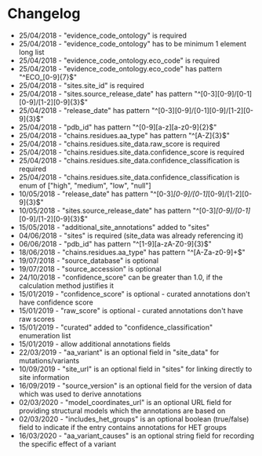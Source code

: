 Changelog
==========

* 25/04/2018 - "evidence_code_ontology" is required
* 25/04/2018 - "evidence_code_ontology" has to be minimum 1 element long list
* 25/04/2018 - "evidence_code_ontology.eco_code" is required
* 25/04/2018 - "evidence_code_ontology.eco_code" has pattern "^ECO_[0-9]{7}$"
* 25/04/2018 - "sites.site_id" is required
* 25/04/2018 - "sites.source_release_date" has pattern "^[0-3][0-9]/[0-1][0-9]/[1-2][0-9]{3}$"
* 25/04/2018 - "release_date" has pattern "^[0-3][0-9]/[0-1][0-9]/[1-2][0-9]{3}$"
* 25/04/2018 - "pdb_id" has pattern "^[0-9][a-z][a-z0-9]{2}$"
* 25/04/2018 - "chains.residues.aa_type" has pattern "^[A-Z]{3}$"
* 25/04/2018 - "chains.residues.site_data.raw_score is required
* 25/04/2018 - "chains.residues.site_data.confidence_score is required
* 25/04/2018 - "chains.residues.site_data.confidence_classification is required
* 25/04/2018 - "chains.residues.site_data.confidence_classification is enum of ["high", "medium", "low", "null"]
* 10/05/2018 - "release_date" has pattern "^[0-3]*[0-9]/[0-1]*[0-9]/[1-2][0-9]{3}$"
* 10/05/2018 - "sites.source_release_date" has pattern "^[0-3]*[0-9]/[0-1]*[0-9]/[1-2][0-9]{3}$"
* 15/05/2018 - "additional_site_annotations" added to "sites"
* 04/06/2018 - "sites" is required (site_data was already referencing it)
* 06/06/2018 - "pdb_id" has pattern "^[1-9][a-zA-Z0-9]{3}$"
* 18/06/2018 - "chains.residues.aa_type" has pattern "^[A-Za-z0-9]+$"
* 19/07/2018 - "source_database" is optional
* 19/07/2018 - "source_accession" is optional
* 24/10/2018 - "confidence_score" can be greater than 1.0, if the calculation method justifies it
* 15/01/2019 - "confidence_score" is optional - curated annotations don't have confidence score
* 15/01/2019 - "raw_score" is optional - curated annotations don't have raw scores
* 15/01/2019 - "curated" added to "confidence_classification" enumeration list
* 15/01/2019 - allow additional annotations fields
* 22/03/2019 - "aa_variant" is an optional field in "site_data" for mutations/variants
* 10/09/2019 - "site_url" is an optional field in "sites" for linking directly to site information
* 16/09/2019 - "source_version" is an optional field for the version of data which was used to derive annotations
* 02/03/2020 - "model_coordinates_url" is an optional URL field for providing structural models which the annotations are based on
* 02/03/2020 - "includes_het_groups" is an optional boolean (true/false) field to indicate if the entry contains annotations for HET groups
* 16/03/2020 - "aa_variant_causes" is an optional string field for recording the specific effect of a variant